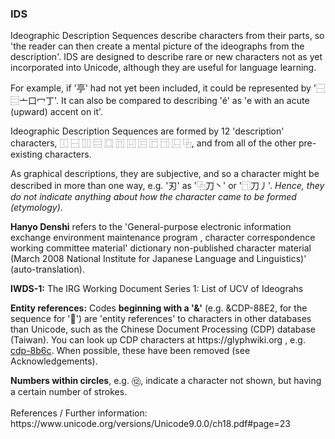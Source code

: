<h3>IDS</h3><p>Ideographic Description Sequences describe characters from their parts, so 'the reader can then create a mental picture of the ideographs from the description'. IDS are designed to describe rare or new characters not as yet incorporated into Unicode, although they are useful for language learning.</p><p>For example, if '亭' had not yet been included, it could be represented by '⿱⿳亠口冖丁'. It can also be compared to describing 'é' as 'e with an acute (upward) accent on it'. </p><p>Ideographic Description Sequences are formed by 12 'description' characters, ⿰ ⿱ ⿲ ⿳ ⿴ ⿵ ⿶ ⿷ ⿸ ⿹ ⿺ ⿻, and from all of the other pre-existing characters.</p><p>As graphical descriptions, they are subjective, and so a character might be described in more than one way, e.g. '刃' as '⿻刀丶' or '⿹刀丿'. <i>Hence, they do not indicate anything about how the character came to be formed (etymology)</i>. </p><p><b>Hanyo Denshi</b> refers to the 'General-purpose electronic information exchange environment maintenance program , character correspondence working committee material' dictionary non-published character material (March 2008 National Institute for Japanese Language and Linguistics)' (auto-translation).</p><p><b>IWDS-1:</b> The IRG Working Document Series 1: List of UCV of Ideograhs</p><p><b>Entity references:</b> Codes <b>beginning with a '&'</b> (e.g. &CDP-88E2, for the sequence for '𥹐') are 'entity references' to characters in other databases than Unicode, such as the Chinese Document Processing (CDP) database (Taiwan). You can look up CDP characters at https://glyphwiki.org , e.g. <a href=https://glyphwiki.org/wiki/cdp-8b6c>cdp-8b6c</a>. When possible, these have been removed (see Acknowledgements).</p><p><b>Numbers within circles</b>, e.g. ⑫, indicate a character not shown, but having a certain number of strokes.<br><br>References / Further information:<br>https://www.unicode.org/versions/Unicode9.0.0/ch18.pdf#page=23
